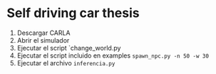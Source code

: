 # Self driving car thesis

1. Descargar CARLA
2. Abrir el simulador
3. Ejecutar el script `change_world.py
4. Ejecutar el script incluido en examples `spawn_npc.py -n 50 -w 30`
5. Ejecutar el archivo `inferencia.py`
